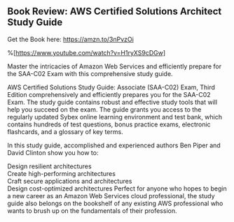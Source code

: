 ## Book Review: AWS Certified Solutions Architect Study Guide

Get the Book here: https://amzn.to/3nPvzOi

%[https://www.youtube.com/watch?v=H1ryXS9cDGw]

Master the intricacies of Amazon Web Services and efficiently prepare for the SAA-C02 Exam with this comprehensive study guide.

AWS Certified Solutions Study Guide: Associate (SAA-C02) Exam, Third Edition comprehensively and efficiently prepares you for the SAA-C02 Exam. The study guide contains robust and effective study tools that will help you succeed on the exam. The guide grants you access to the regularly updated Sybex online learning environment and test bank, which contains hundreds of test questions, bonus practice exams, electronic flashcards, and a glossary of key terms. 

In this study guide, accomplished and experienced authors Ben Piper and David Clinton show you how to: 

Design resilient architectures  
Create high-performing architectures  
Craft secure applications and architectures  
Design cost-optimized architectures 
Perfect for anyone who hopes to begin a new career as an Amazon Web Services cloud professional, the study guide also belongs on the bookshelf of any existing AWS professional who wants to brush up on the fundamentals of their profession.